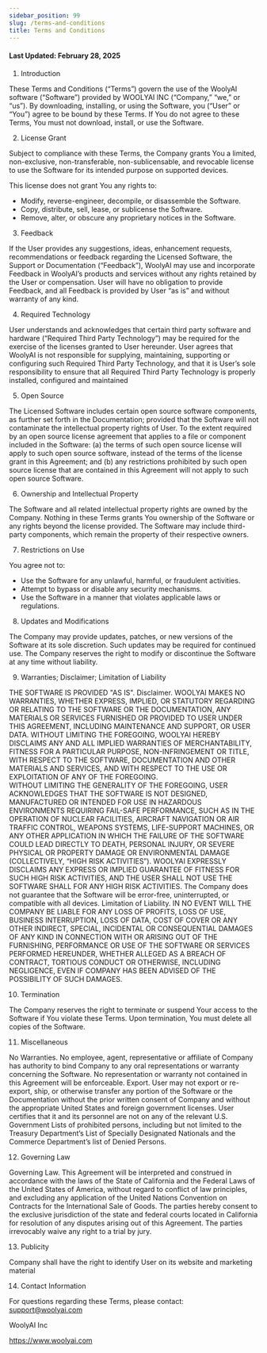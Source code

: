 ```yaml
---
sidebar_position: 99
slug: /terms-and-conditions
title: Terms and Conditions
---
```


#### Last Updated: February 28, 2025

1. Introduction

These Terms and Conditions (“Terms”) govern the use of the WoolyAI software (“Software”) provided by WOOLYAI INC (“Company,” “we,” or “us”). By downloading, installing, or using the Software, you (“User” or “You”) agree to be bound by these Terms. If You do not agree to these Terms, You must not download, install, or use the Software.

2. License Grant

Subject to compliance with these Terms, the Company grants You a limited, non-exclusive, non-transferable, non-sublicensable, and revocable license to use the Software for its intended purpose on supported devices.

This license does not grant You any rights to:

- Modify, reverse-engineer, decompile, or disassemble the Software.
- Copy, distribute, sell, lease, or sublicense the Software.
- Remove, alter, or obscure any proprietary notices in the Software.

3. Feedback

If the User provides any suggestions, ideas, enhancement requests, recommendations or feedback regarding the Licensed Software, the Support or Documentation (“Feedback”), WoolyAI may use and incorporate Feedback in WoolyAI’s products and services without any rights retained by the User or compensation.  User will have no obligation to provide Feedback, and all Feedback is provided by User “as is” and without warranty of any kind. 

4. Required Technology

User understands and acknowledges that certain third party software and hardware (“Required Third Party Technology”) may be required for the exercise of the licenses granted to User hereunder.  User agrees that WoolyAI is not responsible for supplying, maintaining, supporting or configuring such Required Third Party Technology, and that it is User’s sole responsibility to ensure that all Required Third Party Technology is properly installed, configured and maintained

5. Open Source

The Licensed Software includes certain open source software components, as further set forth in the Documentation; provided that the Software will not contaminate the intellectual property rights of User.  To the extent required by an open source license agreement that applies to a file or component included in the Software: (a) the terms of such open source license will apply to such open source software, instead of the terms of the license grant in this Agreement; and (b) any restrictions prohibited by such open source license that are contained in this Agreement will not apply to such open source Software.

6. Ownership and Intellectual Property

The Software and all related intellectual property rights are owned by the Company. Nothing in these Terms grants You ownership of the Software or any rights beyond the license provided.
The Software may include third-party components, which remain the property of their respective owners.

7. Restrictions on Use

You agree not to:

- Use the Software for any unlawful, harmful, or fraudulent activities.
- Attempt to bypass or disable any security mechanisms.
- Use the Software in a manner that violates applicable laws or regulations.

8. Updates and Modifications

The Company may provide updates, patches, or new versions of the Software at its sole discretion. Such updates may be required for continued use. The Company reserves the right to modify or discontinue the Software at any time without liability.

9. Warranties; Disclaimer; Limitation of Liability

THE SOFTWARE IS PROVIDED "AS IS".
Disclaimer. WOOLYAI MAKES NO WARRANTIES, WHETHER EXPRESS, IMPLIED, OR STATUTORY REGARDING OR RELATING TO THE SOFTWARE OR THE DOCUMENTATION, ANY MATERIALS OR SERVICES FURNISHED OR PROVIDED TO USER UNDER THIS AGREEMENT, INCLUDING MAINTENANCE AND SUPPORT, OR USER DATA.  WITHOUT LIMITING THE FOREGOING, WOOLYAI HEREBY DISCLAIMS ANY AND ALL IMPLIED WARRANTIES OF MERCHANTABILITY, FITNESS FOR A PARTICULAR PURPOSE, NON-INFRINGEMENT OR TITLE, WITH RESPECT TO THE SOFTWARE, DOCUMENTATION AND OTHER MATERIALS AND SERVICES, AND WITH RESPECT TO THE USE OR EXPLOITATION OF ANY OF THE FOREGOING.  
WITHOUT LIMITING THE GENERALITY OF THE FOREGOING, USER ACKNOWLEDGES THAT THE SOFTWARE IS NOT DESIGNED, MANUFACTURED OR INTENDED FOR USE IN HAZARDOUS ENVIRONMENTS REQUIRING FAIL-SAFE PERFORMANCE, SUCH AS IN THE OPERATION OF NUCLEAR FACILITIES, AIRCRAFT NAVIGATION OR AIR TRAFFIC CONTROL, WEAPONS SYSTEMS, LIFE-SUPPORT MACHINES, OR ANY OTHER APPLICATION IN WHICH THE FAILURE OF THE SOFTWARE COULD LEAD DIRECTLY TO DEATH, PERSONAL INJURY, OR SEVERE PHYSICAL OR PROPERTY DAMAGE OR ENVIRONMENTAL DAMAGE (COLLECTIVELY, “HIGH RISK ACTIVITIES”).  WOOLYAI EXPRESSLY DISCLAIMS ANY EXPRESS OR IMPLIED GUARANTEE OF FITNESS FOR SUCH HIGH RISK ACTIVITIES, AND THE USER SHALL NOT USE THE SOFTWARE SHALL FOR ANY HIGH RISK ACTIVITIES.
The Company does not guarantee that the Software will be error-free, uninterrupted, or compatible with all devices.
Limitation of Liability.  IN NO EVENT WILL THE COMPANY BE LIABLE FOR ANY LOSS OF PROFITS, LOSS OF USE, BUSINESS INTERRUPTION, LOSS OF DATA, COST OF COVER OR ANY OTHER INDIRECT, SPECIAL, INCIDENTAL OR CONSEQUENTIAL DAMAGES OF ANY KIND IN CONNECTION WITH OR ARISING OUT OF THE FURNISHING, PERFORMANCE OR USE OF THE SOFTWARE OR SERVICES PERFORMED HEREUNDER, WHETHER ALLEGED AS A BREACH OF CONTRACT, TORTIOUS CONDUCT OR OTHERWISE, INCLUDING NEGLIGENCE, EVEN IF COMPANY HAS BEEN ADVISED OF THE POSSIBILITY OF SUCH DAMAGES. 

10. Termination

The Company reserves the right to terminate or suspend Your access to the Software if You violate these Terms. Upon termination, You must delete all copies of the Software.

11. Miscellaneous

No Warranties.  No employee, agent, representative or affiliate of Company has authority to bind Company to any oral representations or warranty concerning the Software.  No representation or warranty not contained in this Agreement will be enforceable.
Export.  User may not export or re-export, ship, or otherwise transfer any portion of the Software or the Documentation without the prior written consent of Company and without the appropriate United States and foreign government licenses. User certifies that it and its personnel are not on any of the relevant U.S. Government Lists of prohibited persons, including but not limited to the Treasury Department’s List of Specially Designated Nationals and the Commerce Department’s list of Denied Persons.  

12. Governing Law

Governing Law.  This Agreement will be interpreted and construed in accordance with the laws of the State of California and the Federal Laws of the United States of America, without regard to conflict of law principles, and excluding any application of the United Nations Convention on Contracts for the International Sale of Goods.  The parties hereby consent to the exclusive jurisdiction of the state and federal courts located in California for resolution of any disputes arising out of this Agreement. The parties irrevocably waive any right to a trial by jury.

13. Publicity

Company shall have the right to identify User on its website and marketing material

14. Contact Information

For questions regarding these Terms, please contact: support@woolyai.com

WoolyAI Inc

https://www.woolyai.com

